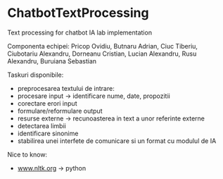 # ChatbotTextProcessing
Text processing for chatbot IA lab implementation

Componenta echipei: Pricop Ovidiu, Butnaru Adrian, Ciuc Tiberiu, Ciubotariu Alexandru, Dorneanu Cristian, Lucian Alexandru, Rusu Alexandru, Buruiana Sebastian

Taskuri disponibile:
* preprocesarea textului de intrare:
* procesare input -> identificare nume, date, propozitii
* corectare erori input
* formulare/reformulare output
* resurse externe -> recunoasterea in text a unor referinte externe
* detectarea limbii
* identificare sinonime
* stabilirea unei interfete de comunicare si un format cu modulul de IA

Nice to know:
* www.nltk.org -> python
